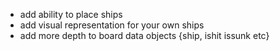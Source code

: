- add ability to place ships
- add visual representation for your own ships
- add more depth to board data objects {ship, ishit issunk etc}
